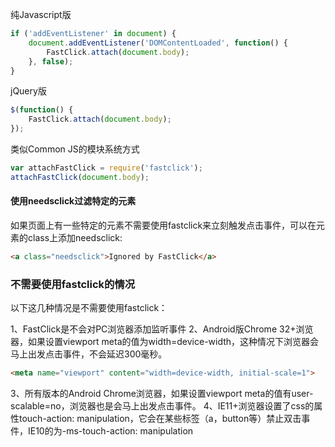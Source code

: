 纯Javascript版

```javascript
if ('addEventListener' in document) {
	document.addEventListener('DOMContentLoaded', function() {
		FastClick.attach(document.body);
	}, false);
}
```

jQuery版

```javascript
$(function() {
	FastClick.attach(document.body);
});
```

类似Common JS的模块系统方式

```javascript
var attachFastClick = require('fastclick');
attachFastClick(document.body);
```

#### 使用needsclick过滤特定的元素

如果页面上有一些特定的元素不需要使用fastclick来立刻触发点击事件，可以在元素的class上添加needsclick:

```html
<a class="needsclick">Ignored by FastClick</a>
```

### 不需要使用fastclick的情况

以下这几种情况是不需要使用fastclick：

1、FastClick是不会对PC浏览器添加监听事件
2、Android版Chrome 32+浏览器，如果设置viewport meta的值为width=device-width，这种情况下浏览器会马上出发点击事件，不会延迟300毫秒。

```html
<meta name="viewport" content="width=device-width, initial-scale=1">
```

3、所有版本的Android Chrome浏览器，如果设置viewport meta的值有user-scalable=no，浏览器也是会马上出发点击事件。
4、IE11+浏览器设置了css的属性touch-action: manipulation，它会在某些标签（a，button等）禁止双击事件，IE10的为-ms-touch-action: manipulation